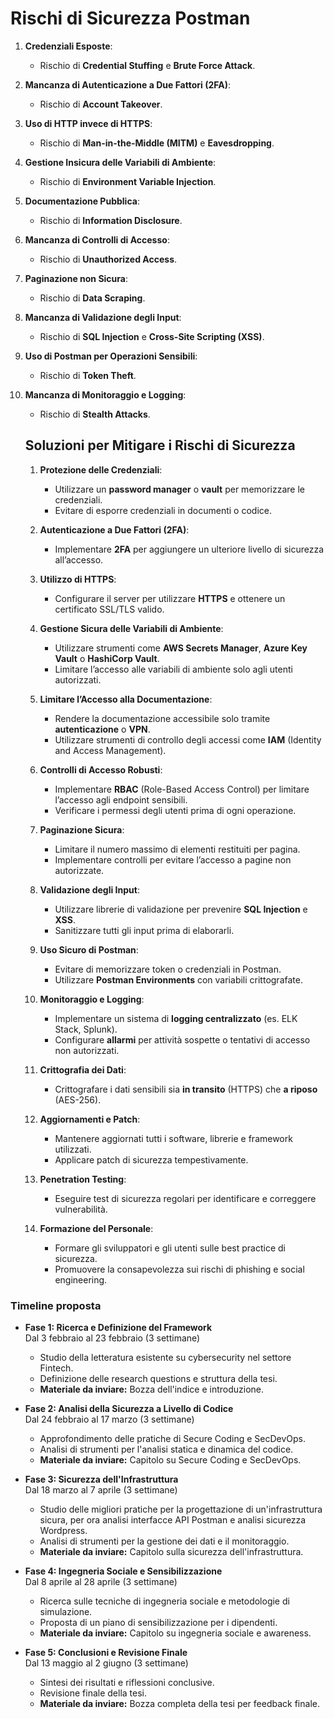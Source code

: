 # Rischi di Sicurezza Postman

1. **Credenziali Esposte**:  
    - Rischio di **Credential Stuffing** e **Brute Force Attack**.

2. **Mancanza di Autenticazione a Due Fattori (2FA)**:  
    - Rischio di **Account Takeover**.

3. **Uso di HTTP invece di HTTPS**:  
    - Rischio di **Man-in-the-Middle (MITM)** e **Eavesdropping**.

4. **Gestione Insicura delle Variabili di Ambiente**:  
    - Rischio di **Environment Variable Injection**.

5. **Documentazione Pubblica**:  
    - Rischio di **Information Disclosure**.

6. **Mancanza di Controlli di Accesso**:  
    - Rischio di **Unauthorized Access**.

7. **Paginazione non Sicura**:  
    - Rischio di **Data Scraping**.

8. **Mancanza di Validazione degli Input**:  
    - Rischio di **SQL Injection** e **Cross-Site Scripting (XSS)**.

9. **Uso di Postman per Operazioni Sensibili**:  
    - Rischio di **Token Theft**.

10. **Mancanza di Monitoraggio e Logging**:  
     - Rischio di **Stealth Attacks**.

    ## Soluzioni per Mitigare i Rischi di Sicurezza

    1. **Protezione delle Credenziali**:  
        - Utilizzare un **password manager** o **vault** per memorizzare le credenziali.  
        - Evitare di esporre credenziali in documenti o codice.  

    2. **Autenticazione a Due Fattori (2FA)**:  
        - Implementare **2FA** per aggiungere un ulteriore livello di sicurezza all’accesso.  

    3. **Utilizzo di HTTPS**:  
        - Configurare il server per utilizzare **HTTPS** e ottenere un certificato SSL/TLS valido.  

    4. **Gestione Sicura delle Variabili di Ambiente**:  
        - Utilizzare strumenti come **AWS Secrets Manager**, **Azure Key Vault** o **HashiCorp Vault**.  
        - Limitare l’accesso alle variabili di ambiente solo agli utenti autorizzati.  

    5. **Limitare l’Accesso alla Documentazione**:  
        - Rendere la documentazione accessibile solo tramite **autenticazione** o **VPN**.  
        - Utilizzare strumenti di controllo degli accessi come **IAM** (Identity and Access Management).  

    6. **Controlli di Accesso Robusti**:  
        - Implementare **RBAC** (Role-Based Access Control) per limitare l’accesso agli endpoint sensibili.  
        - Verificare i permessi degli utenti prima di ogni operazione.  

    7. **Paginazione Sicura**:  
        - Limitare il numero massimo di elementi restituiti per pagina.  
        - Implementare controlli per evitare l’accesso a pagine non autorizzate.  

    8. **Validazione degli Input**:  
        - Utilizzare librerie di validazione per prevenire **SQL Injection** e **XSS**.  
        - Sanitizzare tutti gli input prima di elaborarli.  

    9. **Uso Sicuro di Postman**:  
        - Evitare di memorizzare token o credenziali in Postman.  
        - Utilizzare **Postman Environments** con variabili crittografate.  

    10. **Monitoraggio e Logging**:  
         - Implementare un sistema di **logging centralizzato** (es. ELK Stack, Splunk).  
         - Configurare **allarmi** per attività sospette o tentativi di accesso non autorizzati.  

    11. **Crittografia dei Dati**:  
         - Crittografare i dati sensibili sia **in transito** (HTTPS) che **a riposo** (AES-256).  

    12. **Aggiornamenti e Patch**:  
         - Mantenere aggiornati tutti i software, librerie e framework utilizzati.  
         - Applicare patch di sicurezza tempestivamente.  

    13. **Penetration Testing**:  
         - Eseguire test di sicurezza regolari per identificare e correggere vulnerabilità.  

    14. **Formazione del Personale**:  
         - Formare gli sviluppatori e gli utenti sulle best practice di sicurezza.  
         - Promuovere la consapevolezza sui rischi di phishing e social engineering.  
### **Timeline proposta**

- **Fase 1: Ricerca e Definizione del Framework**  
  Dal 3 febbraio al 23 febbraio (3 settimane)  
  - Studio della letteratura esistente su cybersecurity nel settore Fintech.  
  - Definizione delle research questions e struttura della tesi.  
  - **Materiale da inviare:** Bozza dell'indice e introduzione.  

- **Fase 2: Analisi della Sicurezza a Livello di Codice**  
  Dal 24 febbraio al 17 marzo (3 settimane)  
  - Approfondimento delle pratiche di Secure Coding e SecDevOps.  
  - Analisi di strumenti per l'analisi statica e dinamica del codice.  
  - **Materiale da inviare:** Capitolo su Secure Coding e SecDevOps.  

- **Fase 3: Sicurezza dell'Infrastruttura**  
  Dal 18 marzo al 7 aprile (3 settimane)  
  - Studio delle migliori pratiche per la progettazione di un'infrastruttura sicura, per ora analisi interfacce API Postman e analisi sicurezza Wordpress.  
  - Analisi di strumenti per la gestione dei dati e il monitoraggio.  
  - **Materiale da inviare:** Capitolo sulla sicurezza dell'infrastruttura.  

- **Fase 4: Ingegneria Sociale e Sensibilizzazione**  
  Dal 8 aprile al 28 aprile (3 settimane)  
  - Ricerca sulle tecniche di ingegneria sociale e metodologie di simulazione.  
  - Proposta di un piano di sensibilizzazione per i dipendenti.  
  - **Materiale da inviare:** Capitolo su ingegneria sociale e awareness.  

- **Fase 5: Conclusioni e Revisione Finale**  
  Dal 13 maggio al 2 giugno (3 settimane)  
  - Sintesi dei risultati e riflessioni conclusive.  
  - Revisione finale della tesi.  
  - **Materiale da inviare:** Bozza completa della tesi per feedback finale.  

